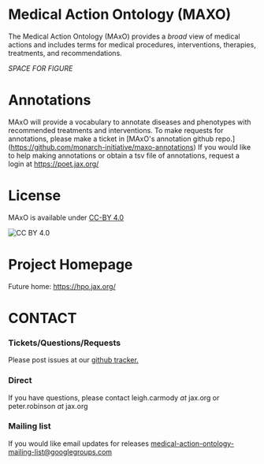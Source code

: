 # Medical Action Ontology (MAXO)

The Medical Action Ontology (MAxO) provides a *broad* view of medical actions and includes terms for medical procedures, interventions, therapies, treatments, and recommendations.


*SPACE FOR FIGURE*

# Annotations

MAxO will provide a vocabulary to annotate diseases and phenotypes with recommended treatments and interventions. To make requests for annotations, please make a ticket in [MAxO's annotation github repo.] (https://github.com/monarch-initiative/maxo-annotations)
If you would like to help making annotations or obtain a tsv file of annotations, request a login at https://poet.jax.org/

# License


MAxO is available under [CC-BY 4.0](LICENSE)

![CC BY 4.0](https://mirrors.creativecommons.org/presskit/buttons/80x15/png/by.png "CC-BY 4.0")


# Project Homepage

 Future home: https://hpo.jax.org/
 
# CONTACT

### Tickets/Questions/Requests

Please post issues at our [github tracker.](https://github.com/monarch-initiative/MAxO/issues)

### Direct

 If you have questions, please contact leigh.carmody *at* jax.org or peter.robinson *at* jax.org

### Mailing list

If you would like email updates for releases medical-action-ontology-mailing-list@googlegroups.com
